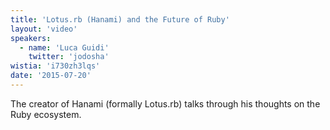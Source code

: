 ```yaml
---
title: 'Lotus.rb (Hanami) and the Future of Ruby'
layout: 'video'
speakers:
  - name: 'Luca Guidi'
    twitter: 'jodosha'
wistia: 'i730zh3lqs'
date: '2015-07-20'
---
```


The creator of Hanami (formally Lotus.rb) talks through his thoughts on the Ruby ecosystem.
